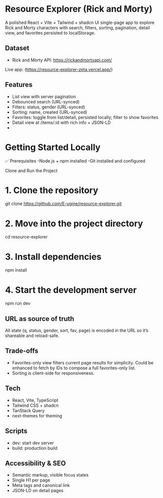 # Resource Explorer (Rick and Morty)

A polished React + Vite + Tailwind + shadcn UI single-page app to explore Rick and Morty characters with search, filters, sorting, pagination, detail view, and favorites persisted to localStorage.

## Dataset
- Rick and Morty API: https://rickandmortyapi.com/

Live app: (https://resource-explorer-zeta.vercel.app/)

## Features
- List view with server pagination
- Debounced search (URL-synced)
- Filters: status, gender (URL-synced)
- Sorting: name, created (URL-synced)
- Favorites: toggle from list/detail, persisted locally; filter to show favorites
- Detail view at /items/:id with rich info + JSON-LD
- 

# Getting Started Locally

✅ Prerequisites
-Node.js + npm installed
-Git installed and configured

Clone and Run the Project
# 1. Clone the repository
git clone https://github.com/E-ugine/resource-explorer.git

# 2. Move into the project directory
cd resource-explorer

# 3. Install dependencies
npm install

# 4. Start the development server
npm run dev

## URL as source of truth
All state (q, status, gender, sort, fav, page) is encoded in the URL so it’s shareable and reload-safe.

## Trade-offs
- Favorites-only view filters current page results for simplicity. Could be enhanced to fetch by IDs to compose a full favorites-only list.
- Sorting is client-side for responsiveness.

## Tech
- React, Vite, TypeScript
- Tailwind CSS + shadcn
- TanStack Query
- next-themes for theming

## Scripts
- dev: start dev server
- build: production build

## Accessibility & SEO
- Semantic markup, visible focus states
- Single H1 per page
- Meta tags and canonical link
- JSON-LD on detail pages
